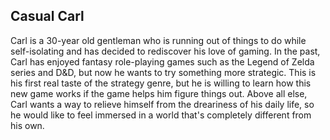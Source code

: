 ## Casual Carl

Carl is a 30-year old gentleman who is running out of things to do while self-isolating and has decided to rediscover his love of gaming. 
In the past, Carl has enjoyed fantasy role-playing games such as the Legend of Zelda series and D&D, but now he wants to try something more 
strategic. This is his first real taste of the strategy genre, but he is willing to learn how this new game works if the game helps him figure 
things out. Above all else, Carl wants a way to relieve himself from the dreariness of his daily life, so he would like to feel immersed in 
a world that's completely different from his own.
